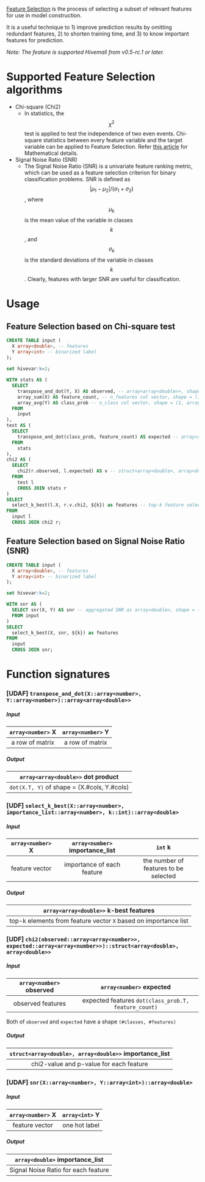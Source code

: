 <!--
  Licensed to the Apache Software Foundation (ASF) under one
  or more contributor license agreements.  See the NOTICE file
  distributed with this work for additional information
  regarding copyright ownership.  The ASF licenses this file
  to you under the Apache License, Version 2.0 (the
  "License"); you may not use this file except in compliance
  with the License.  You may obtain a copy of the License at

    http://www.apache.org/licenses/LICENSE-2.0

  Unless required by applicable law or agreed to in writing,
  software distributed under the License is distributed on an
  "AS IS" BASIS, WITHOUT WARRANTIES OR CONDITIONS OF ANY
  KIND, either express or implied.  See the License for the
  specific language governing permissions and limitations
  under the License.
-->

[Feature Selection](https://en.wikipedia.org/wiki/Feature_selection) is the process of selecting a subset of relevant features for use in model construction. 

It is a useful technique to 1) improve prediction results by omitting redundant features, 2) to shorten training time, and 3) to know important features for prediction.

*Note: The feature is supported Hivemall from v0.5-rc.1 or later.*

<!-- toc -->

# Supported Feature Selection algorithms

* Chi-square (Chi2)
    * In statistics, the $$\chi^2$$ test is applied to test the independence of two even events. Chi-square statistics between every feature variable and the target variable can be applied to Feature Selection. Refer [this article](http://nlp.stanford.edu/IR-book/html/htmledition/feature-selectionchi2-feature-selection-1.html) for Mathematical details.
* Signal Noise Ratio (SNR)
    * The Signal Noise Ratio (SNR) is a univariate feature ranking metric, which can be used as a feature selection criterion for binary classification problems. SNR is defined as $$|\mu_{1} - \mu_{2}| / (\sigma_{1} + \sigma_{2})$$, where $$\mu_{k}$$ is the mean value of the variable in classes $$k$$, and $$\sigma_{k}$$ is the standard deviations of the variable in classes $$k$$. Clearly, features with larger SNR are useful for classification.

# Usage

##  Feature Selection based on Chi-square test

``` sql
CREATE TABLE input (
  X array<double>, -- features
  Y array<int> -- binarized label
);
 
set hivevar:k=2;

WITH stats AS (
  SELECT
    transpose_and_dot(Y, X) AS observed, -- array<array<double>>, shape = (n_classes, n_features)
    array_sum(X) AS feature_count, -- n_features col vector, shape = (1, array<double>)
    array_avg(Y) AS class_prob -- n_class col vector, shape = (1, array<double>)
  FROM
    input
),
test AS (
  SELECT
    transpose_and_dot(class_prob, feature_count) AS expected -- array<array<double>>, shape = (n_class, n_features)
  FROM
    stats
),
chi2 AS (
  SELECT
    chi2(r.observed, l.expected) AS v -- struct<array<double>, array<double>>, each shape = (1, n_features)
  FROM
    test l
    CROSS JOIN stats r
)
SELECT
  select_k_best(l.X, r.v.chi2, ${k}) as features -- top-k feature selection based on chi2 score
FROM
  input l
  CROSS JOIN chi2 r;
```

## Feature Selection based on Signal Noise Ratio (SNR)

``` sql
CREATE TABLE input (
  X array<double>, -- features
  Y array<int> -- binarized label
);

set hivevar:k=2;

WITH snr AS (
  SELECT snr(X, Y) AS snr -- aggregated SNR as array<double>, shape = (1, #features)
  FROM input
)
SELECT 
  select_k_best(X, snr, ${k}) as features
FROM
  input
  CROSS JOIN snr;
```

# Function signatures

### [UDAF] `transpose_and_dot(X::array<number>, Y::array<number>)::array<array<double>>`

##### Input

| `array<number>` X | `array<number>` Y |
| :-: | :-: |
| a row of matrix | a row of matrix |

##### Output

| `array<array<double>>` dot product |
| :-: |
| `dot(X.T, Y)` of shape = (X.#cols, Y.#cols) |

### [UDF] `select_k_best(X::array<number>, importance_list::array<number>, k::int)::array<double>`

##### Input

| `array<number>` X | `array<number>` importance_list | `int` k |
| :-: | :-: | :-: |
| feature vector | importance of each feature | the number of features to be selected |

##### Output

| `array<array<double>>` k-best features |
| :-: |
| top-k elements from feature vector `X` based on importance list |

### [UDF] `chi2(observed::array<array<number>>, expected::array<array<number>>)::struct<array<double>, array<double>>`

##### Input

| `array<number>` observed | `array<number>` expected |
| :-: | :-: |
| observed features | expected features `dot(class_prob.T, feature_count)` |

Both of `observed` and `expected` have a shape `(#classes, #features)`

##### Output

| `struct<array<double>, array<double>>` importance_list |
| :-: |
| chi2-value and p-value for each feature |

### [UDAF] `snr(X::array<number>, Y::array<int>)::array<double>`

##### Input

| `array<number>` X | `array<int>` Y |
| :-: | :-: |
| feature vector | one hot label |

##### Output

| `array<double>` importance_list |
| :-: |
| Signal Noise Ratio for each feature |

